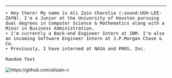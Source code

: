 <!-- <p style="margin: auto" align="center">
</p>
 -->

<hr/>
<p>
  <samp>
   • Hey there! My name is Ali Zain Charolia (:sound:UGH-LEE-ZAYN). I'm a Junior at the University of Houston pursuing dual degrees in Computer Science & Mathematics along with a Minor in Business Administration. <br/>
   • I'm currently a Back-end Engineer Intern at IBM. I'm also an incoming Software Engineer Intern at J.P.Morgan Chase & Co. <br/>
   • Previously, I have interned at NASA and PROS, Inc. 
   </samp>
  <br/><br/>
  <samp>
    Random Text
  </samp>
  <br/><br/>
  <img src="https://komarev.com/ghpvc/?username=alizain-c&style=for-the-badge" alt="https://github.com/alizain-c" />
</p>
